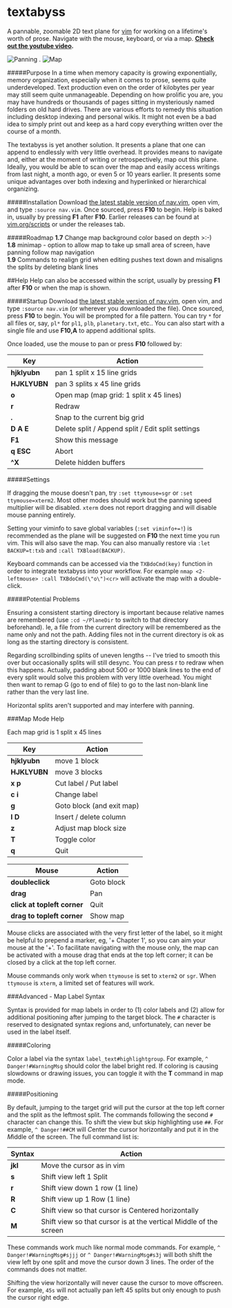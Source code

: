 # textabyss
A pannable, zoomable 2D text plane for [vim](http://www.vim.org) for working on a lifetime's worth of prose. Navigate with the mouse, keyboard, or via a map. **[Check out the youtube video](http://www.youtube.com/watch?v=QTIaI_kI_X8).**

![Panning](https://raw.github.com/q335r49/textabyss/gh-pages/images/ta2.gif)     .     ![Map](https://raw.github.com/q335r49/textabyss/gh-pages/images/tamap.png)

#####Purpose
In a time when memory capacity is growing exponentially, memory organization, especially when it comes to prose, seems quite underdeveloped. Text production even on the order of kilobytes per year may still seem quite unmanageable. Depending on how prolific you are, you may have hundreds or thousands of pages sitting in mysteriously named folders on old hard drives. There are various efforts to remedy this situation including desktop indexing and personal wikis. It might not even be a bad idea to simply print out and keep as a hard copy everything written over the course of a month. 

The textabyss is yet another solution. It presents a plane that one can append to endlessly with very little overhead. It provides means to navigate and, either at the moment of writing or retrospectively, map out this plane. Ideally, you would be able to scan over the map and easily access writings from last night, a month ago, or even 5 or 10 years earlier. It presents some unique advantages over both indexing and hyperlinked or hierarchical organizing.

#####Installation
Download [the latest stable version of nav.vim](https://raw.github.com/q335r49/textabyss/d3c8beca6af7d65489a25b3984e823dd2e38f63e/nav.vim), open vim, and type `:source nav.vim`. Once sourced, press **F10** to begin. Help is baked in, usually by pressing **F1** after **F10**. Earlier releases can be found at [vim.org/scripts](http://www.vim.org/scripts/script.php?script_id=4835) or under the releases tab.

#####Roadmap
**1.7** Change map background color based on depth >:-)  
**1.8** minimap - option to allow map to take up small area of screen, have panning follow map navigation  
**1.9** Commands to realign grid when editing pushes text down and misaligns the splits by deleting blank lines

##Help
Help can also be accessed within the script, usually by pressing **F1** after **F10** or when the map is shown.

#####Startup
Download [the latest stable version of nav.vim](https://raw.github.com/q335r49/textabyss/d3c8beca6af7d65489a25b3984e823dd2e38f63e/nav.vim), open vim, and type `:source nav.vim` (or wherever you downloaded the file). Once sourced, press **F10** to begin. You will be prompted for a file pattern. You can try `*` for all files or, say, `pl*` for `pl1`, `plb`, `planetary.txt`, etc.. You can also start with a single file and use **F10,A** to append additional splits.

Once loaded, use the mouse to pan or press **F10** followed by:  

Key | Action
----- | -----
**hjklyubn** | pan 1 split x 15 line grids
**HJKLYUBN** | pan 3 splits x 45 line grids
**o** | Open map (map grid: 1 split x 45 lines)
**r** | Redraw
**.** | Snap to the current big grid
**D A E** | Delete split / Append split / Edit split settings
**F1** | Show this message
**q ESC** | Abort
**^X** | Delete hidden buffers

#####Settings

If dragging the mouse doesn't pan, try `:set ttymouse=sgr` or `:set ttymouse=xterm2`. Most other modes should work but the panning speed multiplier will be disabled. `xterm` does not report dragging and will disable mouse panning entirely.

Setting your viminfo to save global variables (`:set viminfo+=!`) is recommended as the plane will be suggested on **F10** the next time you run vim. This will also save the map. You can also manually restore via `:let BACKUP=t:txb` and `:call TXBload(BACKUP)`.

Keyboard commands can be accessed via the `TXBdoCmd(key)` function in order to integrate textabyss into your workflow. For example `nmap <2-leftmouse> :call TXBdoCmd(\"o\")<cr>` will activate the map with a double-click.

#####Potential Problems

Ensuring a consistent starting directory is important because relative names are remembered (use `:cd ~/PlaneDir` to switch to that directory beforehand). Ie, a file from the current directory will be remembered as the name only and not the path. Adding files not in the current directory is ok as long as the starting directory is consistent.

Regarding scrollbinding splits of uneven lengths -- I've tried to smooth this over but occasionally splits will still desync. You can press r to redraw when this happens. Actually, padding about 500 or 1000 blank lines to the end of every split would solve this problem with very little overhead. You might then want to remap G (go to end of file) to go to the last non-blank line rather than the very last line.

Horizontal splits aren't supported and may interfere with panning.

###Map Mode Help

Each map grid is 1 split x 45 lines

Key | Action
--- | ---
**hjklyubn** | move 1 block
**HJKLYUBN** | move 3 blocks
**x p** | Cut label / Put label
**c i** | Change label
**g <cr>** | Goto block (and exit map)
**I D** | Insert / delete column
**z** | Adjust map block size
**T** | Toggle color
**q** | Quit

Mouse | Action
--- | --- 
**doubleclick** | Goto block
**drag** | Pan
**click at topleft corner** | Quit
**drag to topleft corner** | Show map

Mouse clicks are associated with the very first letter of the label, so it might be helpful to prepend a marker, eg, '+ Chapter 1', so you can aim your mouse at the '+'. To facilitate navigating with the mouse only, the map can be activated with a mouse drag that ends at the top left corner; it can be closed by a click at the top left corner.

Mouse commands only work when `ttymouse` is set to `xterm2` or `sgr`. When `ttymouse` is `xterm`, a limited set of features will work.

###Advanced - Map Label Syntax

Syntax is provided for map labels in order to (1) color labels and (2) allow for additional positioning after jumping to the target block. The `#` character is reserved to designated syntax regions and, unfortunately, can never be used in the label itself.

#####Coloring

Color a label via the syntax `label_text#highlightgroup`. For example, `^ Danger!#WarningMsg` should color the label bright red. If coloring is causing slowdowns or drawing issues, you can toggle it with the **T** command in map mode.

#####Positioning

By default, jumping to the target grid will put the cursor at the top left corner and the split as the leftmost split. The commands following the second `#` character can change this. To shift the view but skip highlighting use `##`. For example, `^ Danger!##CM` will *C*enter the cursor horizontally and put it in the *M*iddle of the screen. The full command list is:  

Syntax | Action
--- | ---
**jkl** | Move the cursor as in vim
**s** | Shift view left 1 Split
**r** | Shift view down 1 row (1 line)
**R** | Shift view up 1 Row (1 line)
**C** | Shift view so that cursor is Centered horizontally
**M** | Shift view so that cursor is at the vertical Middle of the screen

These commands work much like normal mode commands. For example, `^ Danger!#WarningMsg#sjjj` or `^ Danger!#WarningMsg#s3j` will both shift the view left by one split and move the cursor down 3 lines. The order of the commands does not matter.

Shifting the view horizontally will never cause the cursor to move offscreen. For example, `45s` will not actually pan left 45 splits but only enough to push the cursor right edge.
